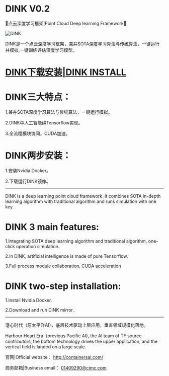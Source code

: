 # DINK V0.2
🚕点云深度学习框架|Point Cloud Deep learning Framework🚕

![DINK](DINK.gif)

DINK是一个点云深度学习框架，兼并SOTA深度学习算法与传统算法，一键运行并模拟,一键训练评估深度学习模型。

# [DINK下载安装|DINK INSTALL](https://github.com/FPAI/DINK/wiki/HOME)

# DINK三大特点：

1.兼并SOTA深度学习算法与传统算法，一键运行模拟。

2.DINK中人工智能纯Tensorflow实现。
  
3.全流程模块协同，CUDA加速。

# DINK两步安装：

1.安装Nvidia Docker。

2.下载运行DINK镜像。

***

DINK is a deep learning point cloud framework. It combines SOTA in-depth learning algorithm with traditional algorithm and runs simulation with one key.


# DINK 3 main features:

1.Integrating SOTA deep learning algorithm and traditional algorithm, one-click operation simulation.

2.In DINK, artificial intelligence is made of pure Tensorflow.
  
3.Full process module collaboration, CUDA acceleration

# DINK two-step installation:

1.Install Nvidia Docker.

2.Download and run DINK mirror.

***

港心时代（原太平洋AI），底层技术驱动上层应用，垂直领域规模化落地。

Harbour Heart Era（previous Pacific AI), the AI team of TF source contributors, the bottom technology drives the upper application, and the vertical field is landed on a large scale. 

官网|Official website： http://containersai.com/

商务邮箱|Business email： 01409290@cimc.com
